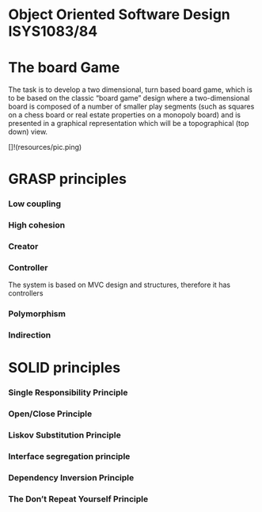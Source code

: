 # Object Oriented Software Design ISYS1083/84

# The board Game

The task is to develop a two dimensional, turn based board game, which is to be based on the classic “board game” design where a two-dimensional board is composed of a number of smaller play segments (such as squares on a chess board or real estate properties on a monopoly board) and is presented in a graphical representation which will be a topographical (top down) view. 

[]!(resources/pic.ping)

# GRASP principles
### Low coupling
### High cohesion
### Creator
### Controller
The system is based on MVC design and structures, therefore it has controllers

### Polymorphism
### Indirection

# SOLID principles

### Single Responsibility Principle
### Open/Close Principle
### Liskov Substitution Principle
### Interface segregation principle
### Dependency Inversion Principle
### The Don’t Repeat Yourself Principle

  

